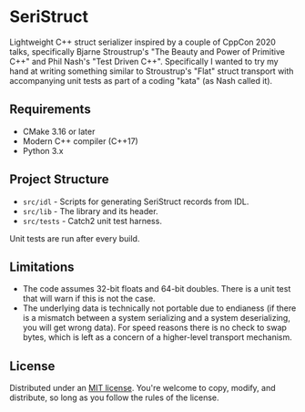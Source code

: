 # SeriStruct
Lightweight C++ struct serializer inspired by a couple of CppCon 2020 talks, specifically Bjarne Stroustrup's "The Beauty and Power of Primitive C++" and Phil Nash's "Test Driven C++". Specifically I wanted to try my hand at writing something similar to Stroustrup's "Flat" struct transport with accompanying unit tests as part of a coding "kata" (as Nash called it).

## Requirements
* CMake 3.16 or later
* Modern C++ compiler (C++17)
* Python 3.x

## Project Structure
* `src/idl` - Scripts for generating SeriStruct records from IDL.
* `src/lib` - The library and its header.
* `src/tests` - Catch2 unit test harness.

Unit tests are run after every build.

## Limitations
* The code assumes 32-bit floats and 64-bit doubles. There is a unit test that will warn if this is not the case.
* The underlying data is technically not portable due to endianess (if there is a mismatch between a system serializing and a system deserializing, you will get wrong data). For speed reasons there is no check to swap bytes, which is left as a concern of a higher-level transport mechanism.

## License
Distributed under an [MIT license](LICENSE.md). You're welcome to copy, modify, and distribute, so long as you follow the rules of the license.